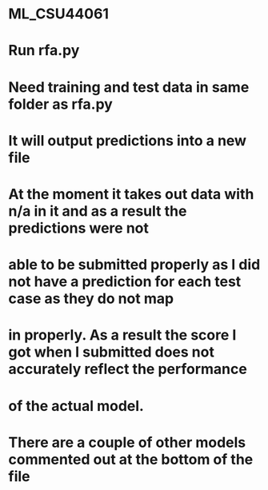 # ML_CSU44061
# Run rfa.py
# Need training and test data in same folder as rfa.py
# It will output predictions into a new file
#
# At the moment it takes out data with n/a in it and as a result the predictions were not
# able to be submitted properly as I did not have a prediction for each test case as they do not map
# in properly. As a result the score I got when I submitted does not accurately reflect the performance
# of the actual model.
#
# There are a couple of other models commented out at the bottom of the file
